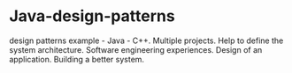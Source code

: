 # Java-design-patterns
design patterns example - Java - C++. Multiple projects. Help to define the system architecture. Software engineering experiences. Design of an application. Building a better system.

